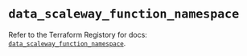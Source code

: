 # `data_scaleway_function_namespace`

Refer to the Terraform Registory for docs: [`data_scaleway_function_namespace`](https://registry.terraform.io/providers/scaleway/scaleway/2.39.0/docs/data-sources/function_namespace).
